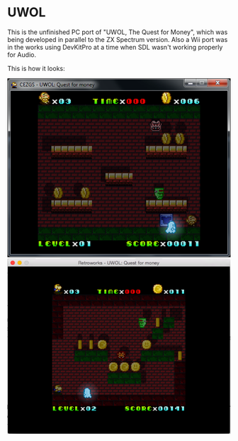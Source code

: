 # UWOL

This is the unfinished PC port of "UWOL, The Quest for Money", which was being developed in parallel to the ZX Spectrum version. Also a Wii port was in the works using DevKitPro at a time when SDL wasn't working properly for Audio.

This is how it looks:

![UWOL PC](https://raw.githubusercontent.com/AugustoRuiz/UWOL/master/UWOL.png)
![UWOL Mac](https://raw.githubusercontent.com/AugustoRuiz/UWOL/master/UWOL_Mac.png)
